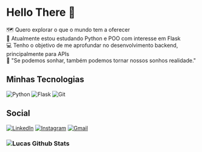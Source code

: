 # Hello There 👋

:world_map: Quero explorar o que o mundo tem a oferecer  
:snake: Atualmente estou estudando Python e POO com interesse em Flask  
:computer: Tenho o objetivo de me aprofundar no desenvolvimento backend, principalmente para APIs  
:star2: "Se podemos sonhar, também podemos tornar nossos sonhos realidade."

## Minhas Tecnologias
![Python](https://img.shields.io/badge/python-3670A0?style=for-the-badge&logo=python&logoColor=ffdd54)
![Flask](https://img.shields.io/badge/flask-%23000.svg?style=for-the-badge&logo=flask&logoColor=white)
![Git](https://img.shields.io/badge/git-%23F05033.svg?style=for-the-badge&logo=git&logoColor=white)

## Social

[![LinkedIn](https://img.shields.io/badge/linkedin-%230077B5.svg?style=for-the-badge&logo=linkedin&logoColor=white)](https://www.linkedin.com/in/lucassanches89)
[![Instagram](https://img.shields.io/badge/Instagram-%23E4405F.svg?style=for-the-badge&logo=Instagram&logoColor=white)](https://www.instagram.com/o_sanchess0?igsh=ejkyd2Q5N2FzN2k1)
[![Gmail](https://img.shields.io/badge/Gmail-D14836?style=for-the-badge&logo=gmail&logoColor=white)](https://www.gmail.com/lucasmp.sanches@gmail.com)

### ![Lucas Github Stats](https://github-readme-stats.vercel.app/api?username=sanches8&show_icons=true&theme=github_dark)
